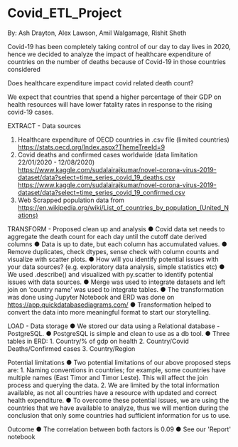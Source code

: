 # Covid_ETL_Project

By: Ash Drayton, Alex Lawson, Amil Walgamage, Rishit Sheth

Covid-19 has been completely taking control of our day to day lives in 2020, hence we decided to analyze the impact of healthcare expenditure of countries on the number of deaths because of Covid-19 in those countries considered

Does healthcare expenditure impact covid related death count?

We expect that countries that spend a higher percentage of their GDP on health resources will have lower fatality rates in response to the rising covid-19 cases.

EXTRACT - Data sources 
1.	Healthcare expenditure of OECD countries in .csv file (limited countries)
		https://stats.oecd.org/Index.aspx?ThemeTreeId=9
2.	Covid deaths and confirmed cases worldwide (data limitation 22/01/2020 - 12/08/2020)
		https://www.kaggle.com/sudalairajkumar/novel-corona-virus-2019-dataset/data?select=time_series_covid_19_deaths.csv
		https://www.kaggle.com/sudalairajkumar/novel-corona-virus-2019-dataset/data?select=time_series_covid_19_confirmed.csv
3.	Web Scrapped population data from
		https://en.wikipedia.org/wiki/List_of_countries_by_population_(United_Nations)

TRANSFORM - Proposed clean up and analysis
●	Covid data set needs to aggregate the death count for each day until the cutoff date derived columns
●	Data is up to date, but each column has accumulated values. 
●	Remove duplicates, check dtypes, sense check with column counts and visualize with scatter plots.
●	How will you identify potential issues with your data sources? (e.g. exploratory data analysis, simple statistics etc)
●	We used .describe() and visualized with py.scatter to identify potential issues with data sources. 
●	Merge was used to integrate datasets and left join on ‘country name’ was used to integrate tables. 
●	The transformation was done using Jupyter Notebook and ERD was done on https://app.quickdatabasediagrams.com/
●	Transformation helped to convert the data into more meaningful format to start our storytelling.

LOAD - Data storage
●	We stored our data using a Relational database - PostgreSQL.
●	PostgreSQL is simple and clean to use as a db tool.
●	Three tables in ERD:
	1.	Country/% of gdp on health 
	2.	Country/Covid Deaths/Confirmed cases
	3.	Country/Region 

Potential limitations
●	Two potential limitations of our above proposed steps are:
	1.	Naming conventions in countries; for example, some countries have multiple names (East Timor and Timor Leste). This will affect the join process and 		querying the data.
	2.	We are limited by the total information available, as not all countries have a resource with updated and correct health expenditure.
●	To overcome these potential issues, we are using the countries that we have available to analyze, thus we will mention during the conclusion that only some countries had sufficient information for us to use.

Outcome
●	The correlation between both factors is 0.09
●	See our 'Report' notebook 
